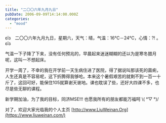```yaml
---
title: "二〇〇六年九月九日"
pubDate: 2006-09-09T14:14:00.000Z
categories: 
  - "mood"
---
```


εїз　二〇〇六年九月九日，星期六，天气：晴，气温：16℃－24℃，心情：?! 。 εїз

气温一下子降了下来，没有任何预兆的，早晨起来迷迷糊糊的还以为是寒冬腊月呢，这叫一不想起床。

开学一周了，不幸的我在开学前一天生病住进了医院，得了据说叫那该死的菌痢，人生还真是不容易呢，这下折腾得我够呛。本来这个暑假艰苦的就剩不到一百一十斤了，这回可好，能保住105就算谢天谢地。课也耽误了些，还好大四课不多，也尽是些无聊的课程。

新学期加油，为了我的目标，同济MSE!!! 也愿我所有的朋友都能万福呵 \\( °▽ °)/

对了，欢迎大家光临我的个人主页 [http://www.LiuWeinan.Org](https://www.liuweinan.com/)
